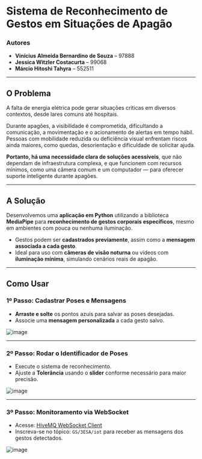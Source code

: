# Sistema de Reconhecimento de Gestos em Situações de Apagão

### Autores  
- **Vinícius Almeida Bernardino de Souza** – 97888  
- **Jessica Witzler Costacurta** – 99068  
- **Márcio Hitoshi Tahyra** – 552511  

---

## O Problema

A falta de energia elétrica pode gerar situações críticas em diversos contextos, desde lares comuns até hospitais.

Durante apagões, a visibilidade é comprometida, dificultando a comunicação, a movimentação e o acionamento de alertas em tempo hábil.  
Pessoas com mobilidade reduzida ou deficiência visual enfrentam riscos ainda maiores, como quedas, desorientação e dificuldade de solicitar ajuda.

**Portanto, há uma necessidade clara de soluções acessíveis**, que não dependam de infraestrutura complexa, e que funcionem com recursos mínimos, como uma câmera comum e um computador — para oferecer suporte inteligente durante apagões.

---

## A Solução

Desenvolvemos uma **aplicação em Python** utilizando a biblioteca **MediaPipe** para **reconhecimento de gestos corporais específicos**, mesmo em ambientes com pouca ou nenhuma iluminação.

- Gestos podem ser **cadastrados previamente**, assim como a **mensagem associada a cada gesto**.
- Ideal para uso com **câmeras de visão noturna** ou vídeos com **iluminação mínima**, simulando cenários reais de apagão.

---

## Como Usar

### 1º Passo: Cadastrar Poses e Mensagens
- **Arraste e solte** os pontos azuis para salvar as poses desejadas.
- Associe uma **mensagem personalizada** a cada gesto salvo.

![image](https://github.com/user-attachments/assets/4c657f7d-5c7f-4b32-9cd0-d9e5af7371cd)

---

###  2º Passo: Rodar o Identificador de Poses
- Execute o sistema de reconhecimento.
- Ajuste a **Tolerância** usando o **slider** conforme necessário para maior precisão.

![image](https://github.com/user-attachments/assets/531ae9df-4e38-4835-8b9c-d6dafad470fe)

---

### 3º Passo: Monitoramento via WebSocket
- Acesse: [HiveMQ WebSocket Client](https://www.hivemq.com/demos/websocket-client/)
- Inscreva-se no tópico: `GS/3ESA/iot` para receber as mensagens dos gestos detectados.

![image](https://github.com/user-attachments/assets/f7484a2c-4713-451a-b6e2-fbbe47b156c6)

